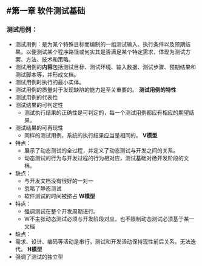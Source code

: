 #第一章  软件测试基础
---
### 测试用例：
* 测试用例：是为某个特殊目标而编制的一组测试输入、执行条件以及预期结果，以便测试某个程序路径或何实其是否满足某个特定需求，体现为测试方案、方法、技术和策略。
* 测试用例的**内容**包括测试目标、测试环境、输入数据、测试步骤、预期结果和测试脚本等，并形成文档。
* 测试用例时执行的最小实体。
* 测试用例的质量对于发现缺陷的能力是至关重要的。
**测试用例的特性**
* 测试用例的代表性
* 测试结果的可判定性
  * 测试执行结果的正确性是可判定的，每一个测试用例都应有相应的期望结果。
* 测试结果的可再现性
  * 同样的测试用例，系统的执行结果应当是相同的。
**V模型**
* 特点：
  * 展示了动态测试的全过程，并定义了动态测试与开发之间的关系。
  * 动态测试的行为与开发过程的行为相对应，测试基础对杨开发阶段的文档。
* 缺点：
  * 与开发文档没有很好的一对一
  * 忽略了静态测试
  * 软件测试的时间被挤占
**W模型**
* 特点：
  * 强调测试在整个开发周期进行。
  * W不主张动态测试必须与开发阶段对应，也不限制动态测试必须基于某一文档
* 缺点：
* 需求、设计、编码等活动是串行，测试和开发活动保持现性前后关系。无法迭代。
**H模型**
* 强调了测试的独立型
